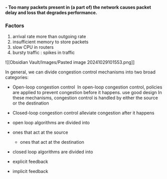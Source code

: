 **- Too many packets present in (a part of) the network causes packet delay and loss that degrades performance.**

### Factors
1. arrival rate more than outgoing rate 
2. insufficient memory to store packets
3. slow CPU in routers
4. bursty traffic : spikes in traffic

![[Obsidian Vault/Images/Pasted image 20241029101553.png]]

 
In general, we can divide congestion control mechanisms into two broad categories: 

- Open-loop congestion control 
	In open-loop congestion control, policies are applied to prevent congestion before it happens.
	use good design
	In these mechanisms, congestion control is handled by either the source or the destination
- Closed-loop congestion control
	alleviate congestion after it happens

- open loop algorithms are divided into 
- ones that act at the source 
   - ones that act at the destination

- closed loop algorithms are divided into 
- explicit feedback 
- implicit feedback

